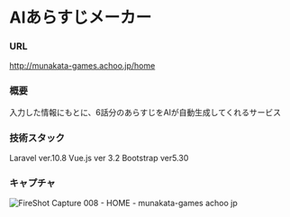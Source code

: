 # AIあらすじメーカー

### URL
http://munakata-games.achoo.jp/home

### 概要
入力した情報にもとに、6話分のあらすじをAIが自動生成してくれるサービス




### 技術スタック
Laravel ver.10.8
Vue.js ver 3.2
Bootstrap ver5.30


### キャプチャ
![FireShot Capture 008 - HOME - munakata-games achoo jp](https://github.com/mu7kata/drama_maker/assets/69563933/fb4c80df-0cb0-47c3-9051-8476381ba71e)
